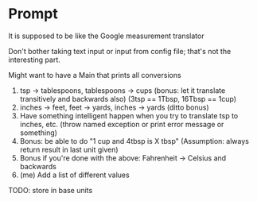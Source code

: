 Prompt
===========

It is supposed to be like the Google measurement translator

Don't bother taking text input or input from config file; that's not the interesting part.

Might want to have a Main that prints all conversions

1.  tsp -> tablespoons, tablespoons -> cups (bonus: let it translate transitively and backwards also) (3tsp == 1Tbsp, 16Tbsp == 1cup)
2.  inches -> feet, feet -> yards, inches -> yards (ditto bonus)
3.  Have something intelligent happen when you try to translate tsp to inches, etc. (throw named exception or print error message or something)
4.  Bonus: be able to do "1 cup and 4tbsp is X tbsp" (Assumption: always return result in last unit given)
5.  Bonus if you're done with the above: Fahrenheit -> Celsius and backwards
6.  (me) Add a list of different values

TODO:
store in base units
